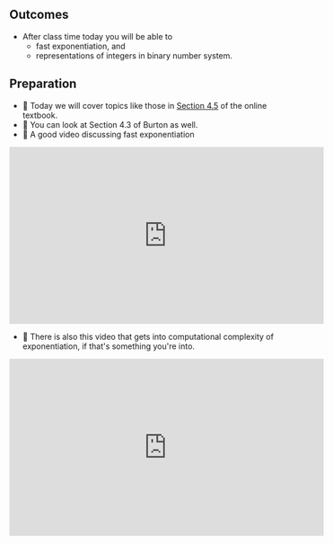 ## Outcomes

* After class time today you will be able to
    * fast exponentiation, and 
    * representations of integers in binary number system.

## Preparation

* 💾 Today we will cover topics like those in [Section 4.5](https://math.gordon.edu/ntic/ntic/section-why-mod-matters.html) of the online textbook.
* 📖 You can look at Section 4.3 of Burton as well.
* 🎥 A good video discussing fast exponentiation

<iframe width="560" height="315" src="https://www.youtube.com/embed/EHUgNLN8F1Y" title="YouTube video player" frameborder="0" allow="accelerometer; autoplay; clipboard-write; encrypted-media; gyroscope; picture-in-picture; web-share" allowfullscreen></iframe>

* 🎥 There is also this video that gets into computational complexity of exponentiation, if that's something you're into.

<iframe width="560" height="315" src="https://www.youtube.com/embed/-3Lt-EwR_Hw" title="YouTube video player" frameborder="0" allow="accelerometer; autoplay; clipboard-write; encrypted-media; gyroscope; picture-in-picture; web-share" allowfullscreen></iframe>